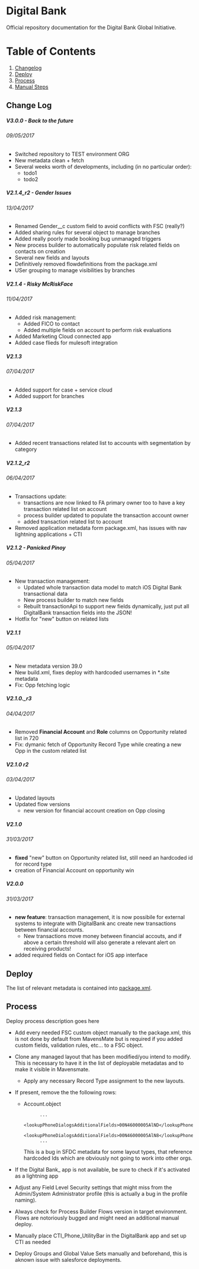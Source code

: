 # Digital Bank #

Official repository documentation for the Digital Bank Global Initiative.

# Table of Contents
1. [Changelog](#change-log)
2. [Deploy](#deploy)
3. [Process](#process)
4. [Manual Steps](#manual-steps)

## Change Log

##### V3.0.0 - Back to the future
###### 09/05/2017
* Switched repository to TEST environment ORG
* New metadata clean + fetch
* Several weeks worth of developments, including (in no particular order):
    * todo1
    * todo2

##### V2.1.4_r2 - Gender Issues
###### 13/04/2017
* Renamed Gender__c custom field to avoid conflicts with FSC (really?)
* Added sharing rules for several object to manage branches
* Added really poorly made booking bug unmanaged triggers
* New process builder to automatically populate risk related fields on contacts on creation
* Several new fields and layouts
* Definitively removed flowdefinitions from the package.xml
* USer grouping to manage visibilities by branches

##### V2.1.4 - Risky McRiskFace
###### 11/04/2017
* Added risk management:
    * Added FICO to contact
    * Added multiple fields on account to perform risk evaluations
* Added Marketing Cloud connected app
* Added case flieds for mulesoft integration

##### V2.1.3
###### 07/04/2017
* Added support for case + service cloud
* Added support for branches

##### V2.1.3
###### 07/04/2017
* Added recent transactions related list to accounts with segmentation by category

##### V2.1.2_r2
###### 06/04/2017
* Transactions update:
    * transactions are now linked to FA primary owner too to have a key transaction related list on account
    * process builder updated to populate the transaction account owner
    * added transaction related list to account
* Removed application metadata form package.xml, has issues with nav lightning applications + CTI

##### V2.1.2 - Panicked Pinoy
###### 05/04/2017
* New transaction management:
    * Updated whole transaction data model to match iOS Digital Bank transactional data
    * New process builder to match new fields
    * Rebuilt transactionApi to support new fields dynamically, just put all DigitalBank transaction fields into the JSON!
* Hotfix for "new" button on related lists

##### V2.1.1
###### 05/04/2017
* New metadata version 39.0
* New build.xml, fixes deploy with hardcoded usernames in *.site metadata
* Fix: Opp fetching logic

##### V2.1.0._r3
###### 04/04/2017
* Removed **Financial Account** and **Role** columns on Opportunity related list in 720
* Fix: dymanic fetch of Opportunity Record Type while creating a new Opp in the custom related list

##### V2.1.0 r2
###### 03/04/2017
* Updated layouts
* Updated flow versions
    * new version for financial account creation on Opp closing

##### V2.1.0
###### 31/03/2017
* **fixed** "new" button on Opportunity related list, still need an hardcoded id for record type
* creation of Financial Account on opportunity win

##### V2.0.0
###### 31/03/2017
* **new feature**: transaction management, it is now possibile for external systems to integrate with DigitalBank anc create new transactions between financial accounts.
    * New transactions move money between financial accouts, and if above a certain threshold will also generate a relevant alert on receiving products!
* added required fields on Contact for iOS app interface

## Deploy
The list of relevant metadata is contained into [package.xml](src/package.xml).

## Process
Deploy process description goes here

* Add every needed FSC custom object manually to the package.xml, this is not done by default from MavensMate but is required if you added custom fields, validation rules, etc... to a FSC object.
* Clone any managed layout that has been modified/you intend to modify. This is necessary to have it in the list of deployable metadatas and to make it visible in Mavensmate.
    * Apply any necessary Record Type assignment to the new layouts.
* If present, remove the the following rows:
    * Account.object

                ...
                <lookupPhoneDialogsAdditionalFields>00N46000005AlND</lookupPhoneDialogsAdditionalFields>
                <lookupPhoneDialogsAdditionalFields>00N46000005AlN8</lookupPhoneDialogsAdditionalFields>
                ...

        This is a bug in SFDC metadata for some layout types, that reference hardcoded Ids which are obviously not going to work into other orgs.

* If the Digital Bank_ app is not available, be sure to check if it's activated as a lightning app
* Adjust any Field Level Security settings that might miss from the Admin/System Administrator profile (this is actually a bug in the profile naming).
* Always check for Process Builder Flows version in target environment. Flows are notoriously bugged and might need an additional manual deploy.
* Manually place CTI_Phone_UtilityBar in the DigitalBank app and set up CTI as needed
* Deploy Groups and Global Value Sets manually and beforehand, this is  aknown issue with salesforce deployments.

